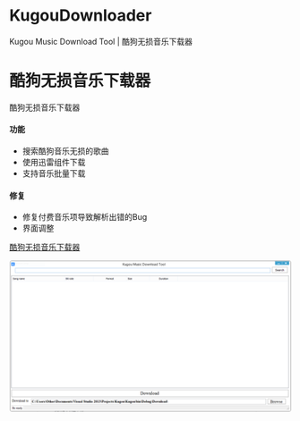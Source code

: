 # KugouDownloader
Kugou Music Download Tool | 酷狗无损音乐下载器

# 酷狗无损音乐下载器
酷狗无损音乐下载器
#### 功能
* 搜索酷狗音乐无损的歌曲
* 使用迅雷组件下载
* 支持音乐批量下载
#### 修复
* 修复付费音乐项导致解析出错的Bug
* 界面调整

[酷狗无损音乐下载器](https://github.com/Gsangu/KugouDownloader)

![web](Kugou%20Music%20Download%20Tool.PNG)
